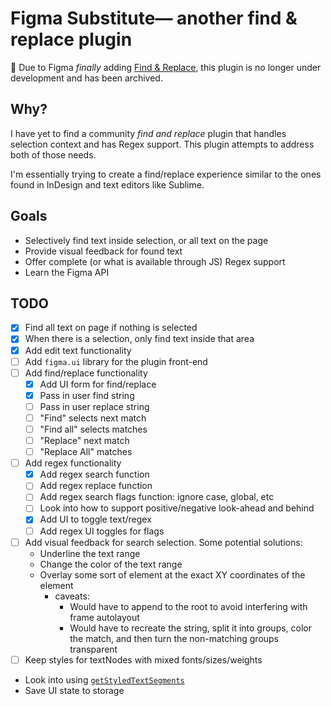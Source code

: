 # Figma Substitute— another find & replace plugin

:mega: Due to Figma *finally* adding [Find & Replace](https://help.figma.com/hc/en-us/articles/9141292269847-Find-and-replace-text-in-Figma-files), this plugin is no longer under development and has been archived.

## Why?

I have yet to find a community _find and replace_ plugin that handles selection context and has Regex support. This plugin attempts to address both of those needs.

I'm essentially trying to create a find/replace experience similar to the ones found in InDesign and text editors like Sublime.

## Goals

- Selectively find text inside selection, or all text on the page
- Provide visual feedback for found text
- Offer complete (or what is available through JS) Regex support
- Learn the Figma API

## TODO

- [x] Find all text on page if nothing is selected
- [x] When there is a selection, only find text inside that area
- [x] Add edit text functionality
- [ ] Add `figma.ui` library for the plugin front-end
- [ ] Add find/replace functionality
  - [x] Add UI form for find/replace
  - [x] Pass in user find string
  - [ ] Pass in user replace string
  - [ ] "Find" selects next match
  - [ ] "Find all" selects matches
  - [ ] "Replace" next match
  - [ ] "Replace All" matches
- [ ] Add regex functionality
  - [x] Add regex search function
  - [ ] Add regex replace function
  - [ ] Add regex search flags function: ignore case, global, etc
  - [ ] Look into how to support positive/negative look-ahead and behind
  - [x] Add UI to toggle text/regex
  - [ ] Add regex UI toggles for flags
- [ ] Add visual feedback for search selection. Some potential solutions:
  - Underline the text range
  - Change the color of the text range
  - Overlay some sort of element at the exact XY coordinates of the element
    - caveats:
      - Would have to append to the root to avoid interfering with frame autolayout
      - Would have to recreate the string, split it into groups, color the match, and then turn the non-matching groups transparent
- [ ] Keep styles for textNodes with mixed fonts/sizes/weights
- Look into using [`getStyledTextSegments`](https://www.figma.com/plugin-docs/api/properties/TextNode-getstyledtextsegments/)
- Save UI state to storage
